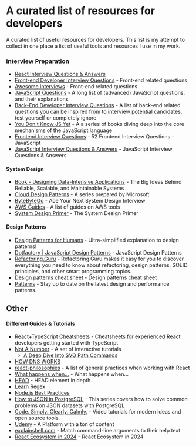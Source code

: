 # A curated list of resources for developers

A curated list of useful resources for developers. This list is my attempt to collect in one place a list of useful tools and resources I use in my work.

### Interview Preparation
- [React Interview Questions & Answers](https://github.com/sudheerj/reactjs-interview-questions)
- [Front-end Developer Interview Questions](https://github.com/h5bp/Front-end-Developer-Interview-Questions) - Front-end related questions
- [Awesome Interviews](https://github.com/DopplerHQ/awesome-interview-questions) - Front-end related questions
- [JavaScript Questions](https://github.com/lydiahallie/javascript-questions) - A long list of (advanced) JavaScript questions, and their explanations
- [Back-End Developer Interview Questions](https://github.com/arialdomartini/Back-End-Developer-Interview-Questions) - A list of back-end related questions you can be inspired from to interview potential candidates, test yourself or completely ignore
- [You Don't Know JS Yet](https://github.com/getify/You-Dont-Know-JS) - A a series of books diving deep into the core mechanisms of the JavaScript language
- [Frontend Interview Questions](https://dev.to/m_midas/52-frontend-interview-questions-javascript-59h6) - 52 Frontend Interview Questions - JavaScript
- [JavaScript Interview Questions & Answers](https://github.com/sudheerj/javascript-interview-questions) - JavaScript Interview Questions & Answers

#### System Design
- [Book - Designing Data-Intensive Applications](https://www.amazon.com/Designing-Data-Intensive-Applications-Reliable-Maintainable/dp/1449373321) - The Big Ideas Behind Reliable, Scalable, and Maintainable Systems
- [Cloud Design Patterns](https://learn.microsoft.com/en-us/azure/architecture/patterns/) - A series prepared by Microsoft
- [ByteByteGo](https://bytebytego.com/) - Ace Your Next System Design Interview
- [AWS Guides](https://github.com/open-guides/og-aws) - A list of guides on AWS tools
- [System Design Primer](https://github.com/donnemartin/system-design-primer#latency-numbers-every-programmer-should-know) - The System Design Primer

#### Design Patterns
- [Design Patterns for Humans](https://github.com/kamranahmedse/design-patterns-for-humans) - Ultra-simplified explanation to design patterns!
- [Dotfactory \| JavaScript Design Patterns](https://www.dofactory.com/javascript/design-patterns) - JavaScript Design Patterns
- [Refactoring.Guru](https://refactoring.guru) - Refactoring.Guru makes it easy for you to discover everything you need to know about refactoring, design patterns, SOLID principles, and other smart programming topics.
- [Design patterns cheat sheet](https://sourcemaking.com/) - Design patterns cheat sheet
- [Patterns](https://www.patterns.dev/posts/) - Stay up to date on the latest design and performance patterns.

## Other
#### Different Guides & Tutorials
- [React+TypeScript Cheatsheets](https://github.com/typescript-cheatsheets/react) - Cheatsheets for experienced React developers getting started with TypeScript
- [Not A Number](https://www.nan.fyi) - A set of interactive tutorials
  - [A Deep Dive Into SVG Path Commands](https://www.nan.fyi/svg-paths/challenge)
- [HOW DNS WORKS](https://howdns.works/)
- [react-philosophies](https://github.com/mithi/react-philosophies) - A list of general practices when working with React
- [What happens when...](https://github.com/alex/what-happens-when) - What happens when...
- [HEAD](https://github.com/joshbuchea/HEAD) - HEAD element in depth
- [Learn Regex](https://github.com/ziishaned/learn-regex)
- [Node.js Best Practices](https://github.com/goldbergyoni/nodebestpractices)
- [How to JSON in PostgreSQL](https://ftisiot.net/postgresqljson/main/) - This series covers how to solve common problems on JSON datasets with PostgreSQL
- [Code. Simply. Clearly. Calmly.](https://calmcode.io/) - Video tutorials for modern ideas and open source tools.
- [Udemy](https://udemy.com/) - A Platform with a ton of content
- [explainshell.com](https://github.com/idank/explainshell) - Match command-line arguments to their help text
- [React Ecosystem in 2024](https://dev.to/avinashvagh/react-ecosystem-in-2024-418k) - React Ecosystem in 2024
